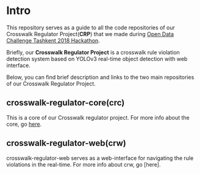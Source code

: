 # Intro
This repository serves as a guide to all the code repositories of our Crosswalk Regulator Project(**CRP**) that we made during [Open Data Challenge Tashkent 2018 Hackathon](https://data.gov.uz/ru/challenge).

Briefly, our **Crosswalk Regulator Project** is a crosswalk rule violation detection system based on YOLOv3 real-time object detection with web interface.

Below, you can find brief description and links to the two main repositories of our Crosswalk Regulator Project.

## crosswalk-regulator-core(crc)
This is a core of our Crosswalk regulator project. For more info about the core, go [here](https://github.com/bedilbek/crosswalk-regulator-core).

## crosswalk-regulator-web(crw)
crosswalk-regulator-web serves as a web-interface for navigating the rule violations in the real-time. For more info about crw, go [here].
